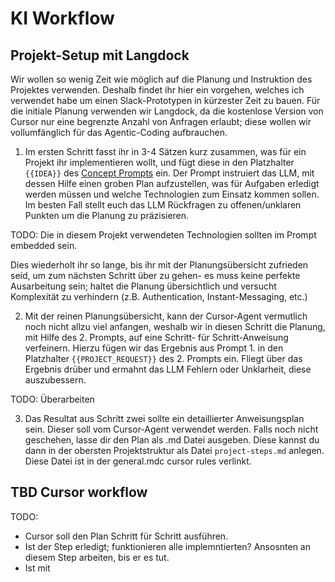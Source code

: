 # KI Workflow



## Projekt-Setup mit Langdock

Wir wollen so wenig Zeit wie möglich auf die Planung und Instruktion des Projektes verwenden. Deshalb findet ihr hier ein vorgehen, welches ich verwendet habe um einen Slack-Prototypen in kürzester Zeit zu bauen.
Für die initiale Planung verwenden wir Langdock, da die kostenlose Version von Cursor nur eine begrenzte Anzahl von Anfragen erlaubt; diese wollen wir vollumfänglich für das Agentic-Coding aufbrauchen.

1. Im ersten Schritt fasst ihr in 3-4 Sätzen kurz zusammen, was für ein Projekt ihr implementieren wollt, und fügt diese in den Platzhalter `{{IDEA}}` des [Concept Prompts](/docs/prompt_templates/concept_prompt.md) ein. Der Prompt instruiert das LLM, mit dessen Hilfe einen groben Plan aufzustellen, was für Aufgaben erledigt werden müssen und welche Technologien zum Einsatz kommen sollen. Im besten Fall stellt euch das LLM Rückfragen zu offenen/unklaren Punkten um die Planung zu präzisieren.

TODO: Die in diesem Projekt verwendeten Technologien sollten im Prompt embedded sein.

Dies wiederholt ihr so lange, bis ihr mit der Planungsübersicht zufrieden seid, um zum nächsten Schritt über zu gehen- es muss keine perfekte Ausarbeitung sein; haltet die Planung übersichtlich und versucht Komplexität zu verhindern (z.B. Authentication, Instant-Messaging, etc.)

2. Mit der reinen Planungsübersicht, kann der Cursor-Agent vermutlich noch nicht allzu viel anfangen, weshalb wir in diesen Schritt die Planung, mit Hilfe des 2. Prompts, auf eine Schritt- für Schritt-Anweisung verfeinern. Hierzu fügen wir das Ergebnis aus Prompt 1. in den Platzhalter `{{PROJECT_REQUEST}}` des 2. Prompts ein. Fliegt über das Ergebnis drüber und ermahnt das LLM Fehlern oder Unklarheit, diese auszubessern.

TODO: Überarbeiten

3. Das Resultat aus Schritt zwei sollte ein detaillierter Anweisungsplan sein. Dieser soll vom Cursor-Agent verwendet werden. Falls noch nicht geschehen, lasse dir den Plan als .md Datei ausgeben. Diese kannst du dann in der obersten Projektstruktur als Datei `project-steps.md` anlegen. Diese Datei ist in der general.mdc cursor rules verlinkt. 

## TBD Cursor workflow 



TODO:
- Cursor soll den Plan Schritt für Schritt ausführen.
- Ist der Step erledigt; funktionieren alle implemntierten? Ansosnten an diesem Step arbeiten, bis er es tut.
- Ist mit
